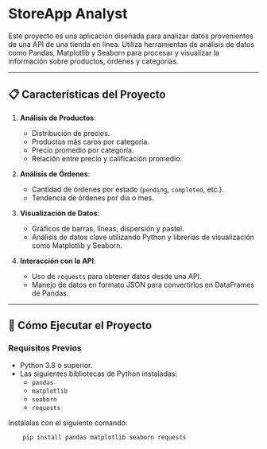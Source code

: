 # StoreApp Analyst

Este proyecto es una aplicación diseñada para analizar datos provenientes de una API de una tienda en línea. Utiliza herramientas de análisis de datos como Pandas, Matplotlib y Seaborn para procesar y visualizar la información sobre productos, órdenes y categorías.

---

## 📋 **Características del Proyecto**

1. **Análisis de Productos**:

    - Distribución de precios.
    - Productos más caros por categoría.
    - Precio promedio por categoría.
    - Relación entre precio y calificación promedio.

2. **Análisis de Órdenes**:

    - Cantidad de órdenes por estado (`pending`, `completed`, etc.).
    - Tendencia de órdenes por día o mes.

3. **Visualización de Datos**:

    - Gráficos de barras, líneas, dispersión y pastel.
    - Análisis de datos clave utilizando Python y librerías de visualización como Matplotlib y Seaborn.

4. **Interacción con la API**:
    - Uso de `requests` para obtener datos desde una API.
    - Manejo de datos en formato JSON para convertirlos en DataFrames de Pandas.

---

## 🚀 **Cómo Ejecutar el Proyecto**

### **Requisitos Previos**

-   Python 3.8 o superior.
-   Las siguientes bibliotecas de Python instaladas:
    -   `pandas`
    -   `matplotlib`
    -   `seaborn`
    -   `requests`

Instálalas con el siguiente comando:

```bash
    pip install pandas matplotlib seaborn requests
```
